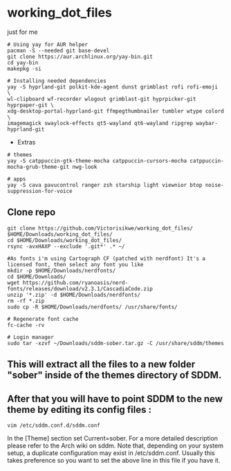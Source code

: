 # working_dot_files
just for me

```
# Using yay for AUR helper
pacman -S --needed git base-devel
git clone https://aur.archlinux.org/yay-bin.git
cd yay-bin
makepkg -si
```

```
# Installing needed dependencies
yay -S hyprland-git polkit-kde-agent dunst grimblast rofi rofi-emoji       \
wl-clipboard wf-recorder wlogout grimblast-git hyprpicker-git hyprpaper-git \
xdg-desktop-portal-hyprland-git ffmpegthumbnailer tumbler wtype colord      \
imagemagick swaylock-effects qt5-wayland qt6-wayland ripgrep waybar-hyprland-git
```

* Extras
```
# themes
yay -S catppuccin-gtk-theme-mocha catppuccin-cursors-mocha catppuccin-mocha-grub-theme-git nwg-look
```

```
# apps
yay -S cava pavucontrol ranger zsh starship light viewnior btop noise-suppression-for-voice
```

## Clone repo
```
git clone https://github.com/Victorisikwe/working_dot_files/ $HOME/Downloads/working_dot_files/
cd $HOME/Downloads/working_dot_files/
rsync -avxHAXP --exclude '.git*' .* ~/
```

```
#As fonts i'm using Cartograph CF (patched with nerdfont) It's a licensed font, then select any font you like
mkdir -p $HOME/Downloads/nerdfonts/
cd $HOME/Downloads/
wget https://github.com/ryanoasis/nerd-fonts/releases/download/v2.3.1/CascadiaCode.zip
unzip '*.zip' -d $HOME/Downloads/nerdfonts/
rm -rf *.zip
sudo cp -R $HOME/Downloads/nerdfonts/ /usr/share/fonts/
```

```
# Regenerate font cache
fc-cache -rv 
```
```
# Login manager
sudo tar -xzvf ~/Downloads/sddm-sober.tar.gz -C /usr/share/sddm/themes
```

## This will extract all the files to a new folder "sober" inside of the themes directory of SDDM.
## After that you will have to point SDDM to the new theme by editing its config files :

```
vim /etc/sddm.conf.d/sddm.conf
```

In the [Theme] section set Current=sober. For a more detailed description please refer to the Arch wiki on sddm. Note that, depending on your system setup, a duplicate configuration may exist in /etc/sddm.conf. Usually this takes preference so you want to set the above line in this file if you have it.

